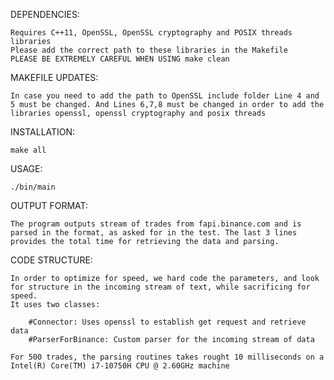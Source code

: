 DEPENDENCIES:
	
	Requires C++11, OpenSSL, OpenSSL cryptography and POSIX threads libraries
	Please add the correct path to these libraries in the Makefile
	PLEASE BE EXTREMELY CAREFUL WHEN USING make clean

MAKEFILE UPDATES:

	In case you need to add the path to OpenSSL include folder Line 4 and 5 must be changed. And Lines 6,7,8 must be changed in order to add the libraries openssl, openssl cryptography and posix threads

INSTALLATION:

	make all

USAGE:

	./bin/main
	
OUTPUT FORMAT:

	The program outputs stream of trades from fapi.binance.com and is parsed in the format, as asked for in the test. The last 3 lines provides the total time for retrieving the data and parsing.
	
CODE STRUCTURE:

	In order to optimize for speed, we hard code the parameters, and look for structure in the incoming stream of text, while sacrificing for speed.
	It uses two classes:

		#Connector: Uses openssl to establish get request and retrieve data
		#ParserForBinance: Custom parser for the incoming stream of data

	For 500 trades, the parsing routines takes rought 10 milliseconds on a Intel(R) Core(TM) i7-10750H CPU @ 2.60GHz machine
